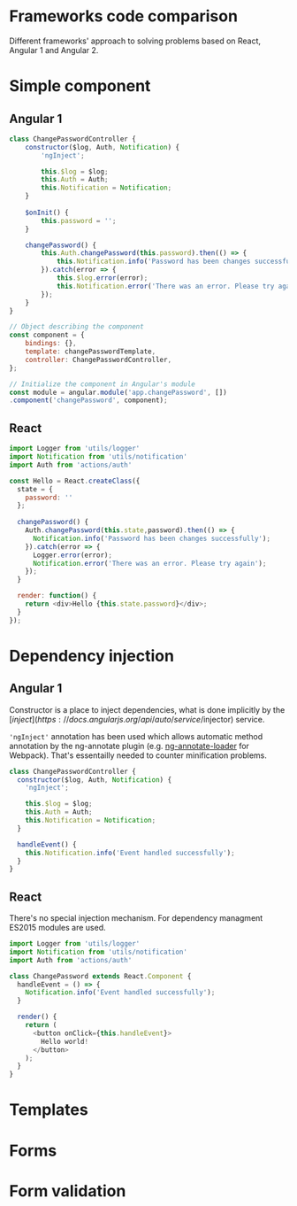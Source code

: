 # Frameworks code comparison
Different frameworks' approach to solving problems based on React, Angular 1 and Angular 2.

# Simple component 

## Angular 1
```js
class ChangePasswordController {
    constructor($log, Auth, Notification) {
        'ngInject';

        this.$log = $log;
        this.Auth = Auth;
        this.Notification = Notification;
    }
    
    $onInit() {
        this.password = '';
    }

    changePassword() {
        this.Auth.changePassword(this.password).then(() => {
            this.Notification.info('Password has been changes successfully');
        }).catch(error => {
            this.$log.error(error);
            this.Notification.error('There was an error. Please try again');
        });
    }
}

// Object describing the component
const component = {
    bindings: {},
    template: changePasswordTemplate,
    controller: ChangePasswordController,
};

// Initialize the component in Angular's module
const module = angular.module('app.changePassword', [])
.component('changePassword', component);

```

## React
```js
import Logger from 'utils/logger'
import Notification from 'utils/notification'
import Auth from 'actions/auth'

const Hello = React.createClass({
  state = {
    password: ''
  };
  
  changePassword() {
    Auth.changePassword(this.state,password).then(() => {
      Notification.info('Password has been changes successfully');
    }).catch(error => {
      Logger.error(error);
      Notification.error('There was an error. Please try again');
    });
  }

  render: function() {
    return <div>Hello {this.state.password}</div>;
  }
}); 
```

# Dependency injection

## Angular 1
Constructor is a place to inject dependencies, what is done implicitly by the [$inject](https://docs.angularjs.org/api/auto/service/$injector) service.

`'ngInject'` annotation has been used which allows automatic method annotation by the ng-annotate plugin (e.g. [ng-annotate-loader](https://www.npmjs.com/package/ng-annotate-loader) for Webpack). That's essentailly needed to counter minification problems.

```js
class ChangePasswordController {
  constructor($log, Auth, Notification) {
    'ngInject';

    this.$log = $log;
    this.Auth = Auth;
    this.Notification = Notification;
  }

  handleEvent() {
    this.Notification.info('Event handled successfully');
  }
}
```

## React
There's no special injection mechanism. For dependency managment ES2015 modules are used.
```js
import Logger from 'utils/logger'
import Notification from 'utils/notification'
import Auth from 'actions/auth'

class ChangePassword extends React.Component {
  handleEvent = () => {
    Notification.info('Event handled successfully');
  }

  render() {
    return (
      <button onClick={this.handleEvent}>
        Hello world!
      </button>
    );
  }
}
```

# Templates

# Forms

# Form validation
